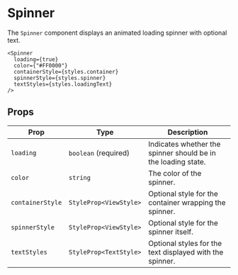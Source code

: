# Spinner

The `Spinner` component displays an animated loading spinner with optional text.

```tsx
<Spinner
  loading={true}
  color={"#FF0000"}
  containerStyle={styles.container}
  spinnerStyle={styles.spinner}
  textStyles={styles.loadingText}
/>
```

## Props

| Prop             | Type                   | Description                                                   |
| ---------------- | ---------------------- | ------------------------------------------------------------- |
| `loading`        | `boolean` (required)   | Indicates whether the spinner should be in the loading state. |
| `color`          | `string`               | The color of the spinner.                                     |
| `containerStyle` | `StyleProp<ViewStyle>` | Optional style for the container wrapping the spinner.        |
| `spinnerStyle`   | `StyleProp<ViewStyle>` | Optional style for the spinner itself.                        |
| `textStyles`     | `StyleProp<TextStyle>` | Optional styles for the text displayed with the spinner.      |
